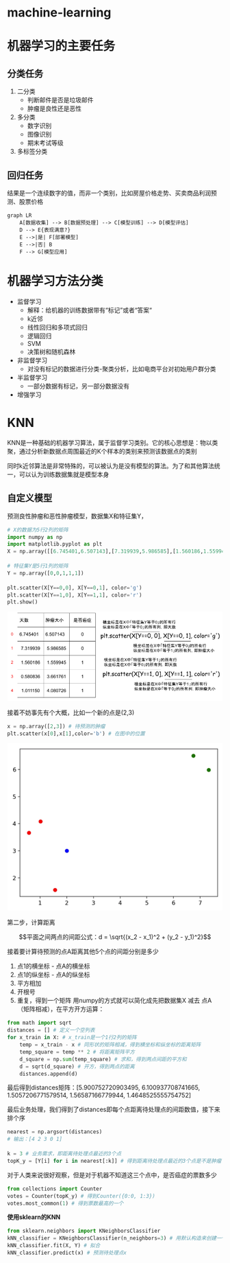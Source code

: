 # machine-learning

# 机器学习的主要任务

## 分类任务

1. 二分类
   - 判断邮件是否是垃圾邮件
   - 肿瘤是良性还是恶性
2. 多分类
   - 数字识别
   - 图像识别
   - 期末考试等级
3. 多标签分类

## 回归任务

结果是一个连续数字的值，而非一个类别，比如房屋价格走势、买卖商品利润预测、股票价格

```mermaid
graph LR
    A[数据收集] --> B[数据预处理] --> C[模型训练] --> D[模型评估]
    D --> E{表现满意?}
    E -->|是| F[部署模型]
    E -->|否| B
    F --> G[模型应用]
```

# 机器学习方法分类

- 监督学习
    - 解释：给机器的训练数据带有“标记”或者“答案“
    - k近邻
    - 线性回归和多项式回归
    - 逻辑回归
    - SVM
    - 决策树和随机森林
- 非监督学习
    - 对没有标记的数据进行分类-聚类分析，比如电商平台对初始用户群分类
- 半监督学习
    - 一部分数据有标记，另一部分数据没有
- 增强学习

# KNN
KNN是一种基础的机器学习算法，属于监督学习类别。它的核心思想是：物以类聚，通过分析新数据点周围最近的K个样本的类别来预测该数据点的类别

同时k近邻算法是非常特殊的，可以被认为是没有模型的算法。为了和其他算法统一，可以认为训练数据集就是模型本身
## 自定义模型
预测良性肿瘤和恶性肿瘤模型，数据集X和特征集Y，
```python
# X的数据为5行2列的矩阵
import numpy as np
import matplotlib.pyplot as plt
X = np.array([[6.745401,6.507143],[7.319939,5.986585],[1.560186,1.559945],[0.580836,3.661761],[1.011150,4.080726]])

# 特征集Y是5行1列的矩阵
Y = np.array([0,0,1,1,1])

plt.scatter(X[Y==0,0], X[Y==0,1], color='g')
plt.scatter(X[Y==1,0], X[Y==1,1], color='r')
plt.show()
```

![knn](https://github.com/arqady01/machine-learning/blob/main/img/knn.png)

接着不妨事先有个大概，比如一个新的点是(2,3)

```python
x = np.array([2,3]) # 待预测的肿瘤
plt.scatter(x[0],x[1],color='b') # 在图中的位置
```

![距离](https://github.com/arqady01/machine-learning/blob/main/img/knn2.png)

第二步，计算距离

$$平面之间两点的间距公式：d = \sqrt{(x_2 - x_1)^2 + (y_2 - y_1)^2}$$

接着要计算待预测的点A距离其他5个点的间距分别是多少
1. 点1的横坐标 - 点A的横坐标
2. 点1的纵坐标 - 点A的纵坐标
3. 平方相加
4. 开根号
5. 重复，得到一个矩阵
用numpy的方式就可以简化成先把数据集X 减去 点A（矩阵相减），在平方开方运算：

```python
from math import sqrt
distances = [] # 定义一个空列表
for x_train in X: # x_train是一个1行2列的矩阵
    temp = x_train - x # 同形状的矩阵相减，得到横坐标和纵坐标的距离矩阵
    temp_square = temp ** 2 # 将距离矩阵平方
    d_square = np.sum(temp_square) # 求和，得到两点间距的平方和
    d = sqrt(d_square) # 开方，得到两点的距离
    distances.append(d)
```

最后得到distances矩阵：[5.900752720903495, 6.100937708741665, 1.5057206771579514, 1.56587166779944, 1.4648525555754752]

最后业务处理，我们得到了distances即每个点距离待处理点的间距数值，接下来排个序

```python
nearest = np.argsort(distances)
# 输出：[4 2 3 0 1]

k = 3 # 业务需求，即距离待处理点最近的3个点
topK_y = [Y[i] for i in nearest[:k]] # 得到距离待处理点最近的3个点是不是肿瘤
```

对于人类来说很好观察，但是对于机器不知道这三个点中，是否癌症的票数多少

```python
from collections import Counter
votes = Counter(topK_y) # 得到Counter({0:0, 1:3})
votes.most_common(1) # 得到票数最高的一个
```

**使用sklearn的KNN**

```python
from sklearn.neighbors import KNeighborsClassifier
kNN_classifier = KNeighborsClassifier(n_neighbors=3) # 用默认构造来创建一个对象
kNN_classifier.fit(X, Y) # 拟合
kNN_classifier.predict(x) # 预测待处理点x
```
